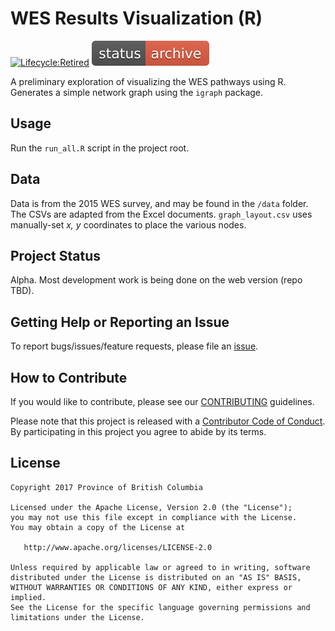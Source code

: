 # WES Results Visualization (R)

[![Lifecycle:Retired](https://img.shields.io/badge/Lifecycle-Retired-d45500)](https://github.com/bcgov/repomountie/blob/master/doc/lifecycle-badges.md)
[![status: archive](https://github.com/GIScience/badges/raw/master/status/archive.svg)](https://github.com/GIScience/badges#archive)

A preliminary exploration of visualizing the WES pathways using R. Generates a
simple network graph using the `igraph` package.

## Usage

Run the `run_all.R` script in the project root.

## Data

Data is from the 2015 WES survey, and may be found in the `/data` folder. The
CSVs are adapted from the Excel documents. `graph_layout.csv` uses manually-set
*x, y* coordinates to place the various nodes.

## Project Status

Alpha. Most development work is being done on the web version (repo TBD).

## Getting Help or Reporting an Issue

To report bugs/issues/feature requests, please file an [issue](https://github.com/bcgov/%3Crepo-name%3E/issues/).

## How to Contribute

If you would like to contribute, please see our [CONTRIBUTING](CONTRIBUTING.md) guidelines.

Please note that this project is released with a [Contributor Code of Conduct](CODE_OF_CONDUCT.md). By participating in this project you agree to abide by its terms.

## License

    Copyright 2017 Province of British Columbia

    Licensed under the Apache License, Version 2.0 (the "License");
    you may not use this file except in compliance with the License.
    You may obtain a copy of the License at 

       http://www.apache.org/licenses/LICENSE-2.0

    Unless required by applicable law or agreed to in writing, software
    distributed under the License is distributed on an "AS IS" BASIS,
    WITHOUT WARRANTIES OR CONDITIONS OF ANY KIND, either express or implied.
    See the License for the specific language governing permissions and
    limitations under the License.
